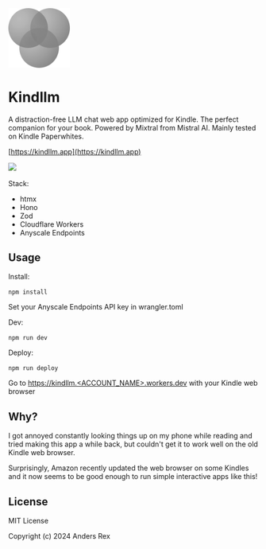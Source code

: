 <img src="kindllm.png" width="124">

# Kindllm

A distraction-free LLM chat web app optimized for Kindle. The perfect companion for your book. Powered by Mixtral from Mistral AI. Mainly tested on Kindle Paperwhites.

[https://kindllm.app](https://kindllm.app)

<img src="https://andersrex.com/kindllm.jpg" width="512">

Stack:

- htmx
- Hono
- Zod
- Cloudflare Workers
- Anyscale Endpoints

## Usage

Install:

```
npm install
```

Set your Anyscale Endpoints API key in wrangler.toml

Dev:

```
npm run dev
```

Deploy:

```
npm run deploy
```

Go to [https://kindllm.<ACCOUNT_NAME>.workers.dev](https://kindllm.<ACCOUNT_NAME>.workers.dev) with your Kindle web browser

## Why?

I got annoyed constantly looking things up on my phone while reading and tried making this app a while back, but couldn't get it to work well on the old Kindle web browser.

Surprisingly, Amazon recently updated the web browser on some Kindles and it now seems to be good enough to run simple interactive apps like this!

## License

MIT License

Copyright (c) 2024 Anders Rex
